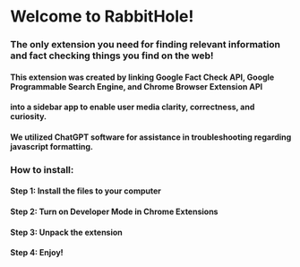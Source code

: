 # Welcome to RabbitHole!
### The only extension you need for finding relevant information and fact checking things you find on the web!

#### This extension was created by linking Google Fact Check API, Google Programmable Search Engine, and Chrome Browser Extension API
#### into a sidebar app to enable user media clarity, correctness, and curiosity. 
#### We utilized ChatGPT software for assistance in troubleshooting regarding javascript formatting.

###  How to install:
#### Step 1: Install the files to your computer
#### Step 2: Turn on Developer Mode in Chrome Extensions
#### Step 3: Unpack the extension
#### Step 4: Enjoy!
